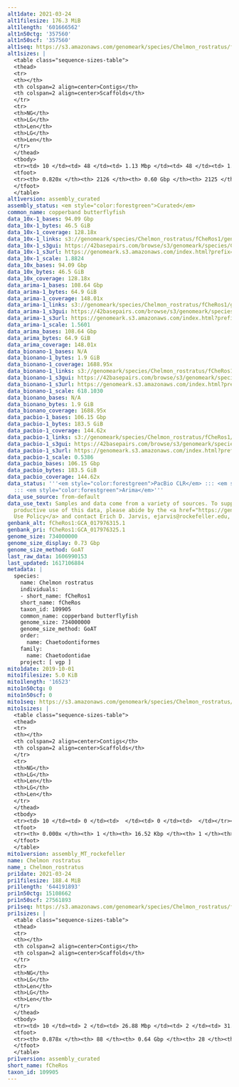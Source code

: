 ```yaml
---
alt1date: 2021-03-24
alt1filesize: 176.3 MiB
alt1length: '601666562'
alt1n50ctg: '357560'
alt1n50scf: '357560'
alt1seq: https://s3.amazonaws.com/genomeark/species/Chelmon_rostratus/fCheRos1/assembly_curated/fCheRos1.alt.cur.20210324.fasta.gz
alt1sizes: |
  <table class="sequence-sizes-table">
  <thead>
  <tr>
  <th></th>
  <th colspan=2 align=center>Contigs</th>
  <th colspan=2 align=center>Scaffolds</th>
  </tr>
  <tr>
  <th>NG</th>
  <th>LG</th>
  <th>Len</th>
  <th>LG</th>
  <th>Len</th>
  </tr>
  </thead>
  <tbody>
  <tr><td> 10 </td><td> 48 </td><td> 1.13 Mbp </td><td> 48 </td><td> 1.13 Mbp </td></tr><tr><td> 20 </td><td> 126 </td><td> 0.81 Mbp </td><td> 126 </td><td> 0.81 Mbp </td></tr><tr><td> 30 </td><td> 230 </td><td> 0.62 Mbp </td><td> 230 </td><td> 0.62 Mbp </td></tr><tr><td> 40 </td><td> 364 </td><td> 484.86 Kbp </td><td> 364 </td><td> 484.86 Kbp </td></tr><tr style="background-color:#cccccc;"><td> 50 </td><td> 541 </td><td> 357.56 Kbp </td><td> 541 </td><td> 357.56 Kbp </td></tr><tr><td> 60 </td><td> 788 </td><td> 247.75 Kbp </td><td> 788 </td><td> 247.75 Kbp </td></tr><tr><td> 70 </td><td> 1150 </td><td> 165.12 Kbp </td><td> 1150 </td><td> 165.12 Kbp </td></tr><tr><td> 80 </td><td> 1797 </td><td> 68.75 Kbp </td><td> 1797 </td><td> 68.75 Kbp </td></tr><tr><td> 90 </td><td> 0 </td><td>  </td><td> 0 </td><td>  </td></tr><tr><td> 100 </td><td> 0 </td><td>  </td><td> 0 </td><td>  </td></tr></tbody>
  <tfoot>
  <tr><th> 0.820x </th><th> 2126 </th><th> 0.60 Gbp </th><th> 2125 </th><th> 0.60 Gbp </th></tr>
  </tfoot>
  </table>
alt1version: assembly_curated
assembly_status: <em style="color:forestgreen">Curated</em>
common_name: copperband butterflyfish
data_10x-1_bases: 94.09 Gbp
data_10x-1_bytes: 46.5 GiB
data_10x-1_coverage: 128.18x
data_10x-1_links: s3://genomeark/species/Chelmon_rostratus/fCheRos1/genomic_data/10x/<br>
data_10x-1_s3gui: https://42basepairs.com/browse/s3/genomeark/species/Chelmon_rostratus/fCheRos1/genomic_data/10x/
data_10x-1_s3url: https://genomeark.s3.amazonaws.com/index.html?prefix=species/Chelmon_rostratus/fCheRos1/genomic_data/10x/
data_10x-1_scale: 1.8824
data_10x_bases: 94.09 Gbp
data_10x_bytes: 46.5 GiB
data_10x_coverage: 128.18x
data_arima-1_bases: 108.64 Gbp
data_arima-1_bytes: 64.9 GiB
data_arima-1_coverage: 148.01x
data_arima-1_links: s3://genomeark/species/Chelmon_rostratus/fCheRos1/genomic_data/arima/<br>
data_arima-1_s3gui: https://42basepairs.com/browse/s3/genomeark/species/Chelmon_rostratus/fCheRos1/genomic_data/arima/
data_arima-1_s3url: https://genomeark.s3.amazonaws.com/index.html?prefix=species/Chelmon_rostratus/fCheRos1/genomic_data/arima/
data_arima-1_scale: 1.5601
data_arima_bases: 108.64 Gbp
data_arima_bytes: 64.9 GiB
data_arima_coverage: 148.01x
data_bionano-1_bases: N/A
data_bionano-1_bytes: 1.9 GiB
data_bionano-1_coverage: 1688.95x
data_bionano-1_links: s3://genomeark/species/Chelmon_rostratus/fCheRos1/genomic_data/bionano/<br>
data_bionano-1_s3gui: https://42basepairs.com/browse/s3/genomeark/species/Chelmon_rostratus/fCheRos1/genomic_data/bionano/
data_bionano-1_s3url: https://genomeark.s3.amazonaws.com/index.html?prefix=species/Chelmon_rostratus/fCheRos1/genomic_data/bionano/
data_bionano-1_scale: 618.1030
data_bionano_bases: N/A
data_bionano_bytes: 1.9 GiB
data_bionano_coverage: 1688.95x
data_pacbio-1_bases: 106.15 Gbp
data_pacbio-1_bytes: 183.5 GiB
data_pacbio-1_coverage: 144.62x
data_pacbio-1_links: s3://genomeark/species/Chelmon_rostratus/fCheRos1/genomic_data/pacbio/<br>
data_pacbio-1_s3gui: https://42basepairs.com/browse/s3/genomeark/species/Chelmon_rostratus/fCheRos1/genomic_data/pacbio/
data_pacbio-1_s3url: https://genomeark.s3.amazonaws.com/index.html?prefix=species/Chelmon_rostratus/fCheRos1/genomic_data/pacbio/
data_pacbio-1_scale: 0.5386
data_pacbio_bases: 106.15 Gbp
data_pacbio_bytes: 183.5 GiB
data_pacbio_coverage: 144.62x
data_status: '''<em style="color:forestgreen">PacBio CLR</em> ::: <em style="color:forestgreen">10x</em>
  ::: <em style="color:forestgreen">Arima</em>'''
data_use_source: from-default
data_use_text: Samples and data come from a variety of sources. To support fair and
  productive use of this data, please abide by the <a href="https://genome10k.soe.ucsc.edu/data-use-policies/">Data
  Use Policy</a> and contact Erich D. Jarvis, ejarvis@rockefeller.edu, with any questions.
genbank_alt: fCheRos1:GCA_017976315.1
genbank_pri: fCheRos1:GCA_017976325.1
genome_size: 734000000
genome_size_display: 0.73 Gbp
genome_size_method: GoAT
last_raw_data: 1606990153
last_updated: 1617106884
metadata: |
  species:
    name: Chelmon rostratus
    individuals:
    - short_name: fCheRos1
    short_name: fCheRos
    taxon_id: 109905
    common_name: copperband butterflyfish
    genome_size: 734000000
    genome_size_method: GoAT
    order:
      name: Chaetodontiformes
    family:
      name: Chaetodontidae
    project: [ vgp ]
mito1date: 2019-10-01
mito1filesize: 5.0 KiB
mito1length: '16523'
mito1n50ctg: 0
mito1n50scf: 0
mito1seq: https://s3.amazonaws.com/genomeark/species/Chelmon_rostratus/fCheRos1/assembly_MT_rockefeller/fCheRos1.MT.20191001.fasta.gz
mito1sizes: |
  <table class="sequence-sizes-table">
  <thead>
  <tr>
  <th></th>
  <th colspan=2 align=center>Contigs</th>
  <th colspan=2 align=center>Scaffolds</th>
  </tr>
  <tr>
  <th>NG</th>
  <th>LG</th>
  <th>Len</th>
  <th>LG</th>
  <th>Len</th>
  </tr>
  </thead>
  <tbody>
  <tr><td> 10 </td><td> 0 </td><td>  </td><td> 0 </td><td>  </td></tr><tr><td> 20 </td><td> 0 </td><td>  </td><td> 0 </td><td>  </td></tr><tr><td> 30 </td><td> 0 </td><td>  </td><td> 0 </td><td>  </td></tr><tr><td> 40 </td><td> 0 </td><td>  </td><td> 0 </td><td>  </td></tr><tr style="background-color:#cccccc;"><td> 50 </td><td> 0 </td><td style="background-color:#ff8888;">  </td><td> 0 </td><td style="background-color:#ff8888;">  </td></tr><tr><td> 60 </td><td> 0 </td><td>  </td><td> 0 </td><td>  </td></tr><tr><td> 70 </td><td> 0 </td><td>  </td><td> 0 </td><td>  </td></tr><tr><td> 80 </td><td> 0 </td><td>  </td><td> 0 </td><td>  </td></tr><tr><td> 90 </td><td> 0 </td><td>  </td><td> 0 </td><td>  </td></tr><tr><td> 100 </td><td> 0 </td><td>  </td><td> 0 </td><td>  </td></tr></tbody>
  <tfoot>
  <tr><th> 0.000x </th><th> 1 </th><th> 16.52 Kbp </th><th> 1 </th><th> 16.52 Kbp </th></tr>
  </tfoot>
  </table>
mito1version: assembly_MT_rockefeller
name: Chelmon rostratus
name_: Chelmon_rostratus
pri1date: 2021-03-24
pri1filesize: 188.4 MiB
pri1length: '644191893'
pri1n50ctg: 15108662
pri1n50scf: 27561893
pri1seq: https://s3.amazonaws.com/genomeark/species/Chelmon_rostratus/fCheRos1/assembly_curated/fCheRos1.pri.cur.20210324.fasta.gz
pri1sizes: |
  <table class="sequence-sizes-table">
  <thead>
  <tr>
  <th></th>
  <th colspan=2 align=center>Contigs</th>
  <th colspan=2 align=center>Scaffolds</th>
  </tr>
  <tr>
  <th>NG</th>
  <th>LG</th>
  <th>Len</th>
  <th>LG</th>
  <th>Len</th>
  </tr>
  </thead>
  <tbody>
  <tr><td> 10 </td><td> 2 </td><td> 26.88 Mbp </td><td> 2 </td><td> 31.28 Mbp </td></tr><tr><td> 20 </td><td> 5 </td><td> 24.31 Mbp </td><td> 4 </td><td> 30.51 Mbp </td></tr><tr><td> 30 </td><td> 8 </td><td> 19.94 Mbp </td><td> 7 </td><td> 29.40 Mbp </td></tr><tr><td> 40 </td><td> 12 </td><td> 17.67 Mbp </td><td> 9 </td><td> 29.00 Mbp </td></tr><tr style="background-color:#cccccc;"><td> 50 </td><td> 17 </td><td style="background-color:#88ff88;"> 15.11 Mbp </td><td> 12 </td><td style="background-color:#88ff88;"> 27.56 Mbp </td></tr><tr><td> 60 </td><td> 22 </td><td> 13.07 Mbp </td><td> 14 </td><td> 26.53 Mbp </td></tr><tr><td> 70 </td><td> 28 </td><td> 10.07 Mbp </td><td> 17 </td><td> 24.98 Mbp </td></tr><tr><td> 80 </td><td> 41 </td><td> 3.47 Mbp </td><td> 20 </td><td> 23.18 Mbp </td></tr><tr><td> 90 </td><td> 0 </td><td>  </td><td> 0 </td><td>  </td></tr><tr><td> 100 </td><td> 0 </td><td>  </td><td> 0 </td><td>  </td></tr></tbody>
  <tfoot>
  <tr><th> 0.878x </th><th> 88 </th><th> 0.64 Gbp </th><th> 28 </th><th> 0.64 Gbp </th></tr>
  </tfoot>
  </table>
pri1version: assembly_curated
short_name: fCheRos
taxon_id: 109905
---
```


